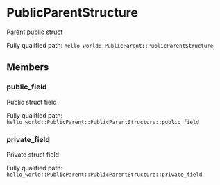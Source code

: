 # PublicParentStructure

Parent public struct


Fully qualified path: `hello_world::PublicParent::PublicParentStructure`

## Members

### public_field

Public struct field

Fully qualified path: `hello_world::PublicParent::PublicParentStructure::public_field`


### private_field

Private struct field

Fully qualified path: `hello_world::PublicParent::PublicParentStructure::private_field`



